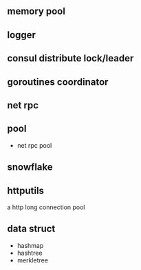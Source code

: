 
## memory pool 

## logger 

## consul distribute lock/leader 

## goroutines coordinator 

## net rpc 

## pool

- net rpc pool 

## snowflake 

## httputils 

a http long connection pool

## data struct 

- hashmap 
- hashtree
- merkletree
